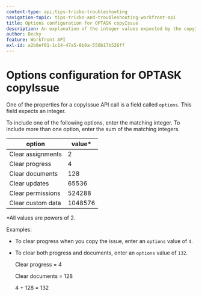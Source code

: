 ```yaml
---
content-type: api;tips-tricks-troubleshooting
navigation-topic: tips-tricks-and-troubleshooting-workfront-api
title: Options configuration for OPTASK copyIssue
description: An explanation of the integer values expected by the copyIssue endpoint.
author: Becky
feature: Workfront API
exl-id: a2b8ef01-1c14-47a5-8b0a-550b17b526ff
---
```

# Options configuration for OPTASK copyIssue


One of the properties for a copyIssue API call is a field called `options`. This field expects an integer.

To include one of the following options, enter the matching integer. To include more than one option, enter the sum of the matching integers.

| option | value* |
|---|---|
| Clear assignments | 2 |
| Clear progress | 4 |
| Clear documents | 128 |
| Clear updates | 65536 |
| Clear permissions | 524288 |
| Clear custom data | 1048576 |

*All values are powers of 2.

Examples:

* To clear progress when you copy the issue, enter an `options` value of `4`. 

* To clear both progress and documents, enter an `options` value of `132`. 

  Clear progress = 4

  Clear documents = 128

  4 + 128 = 132
